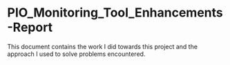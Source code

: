 PIO_Monitoring_Tool_Enhancements-Report
=======================================

This document contains the work I did towards this project and the approach I used to solve problems encountered.
